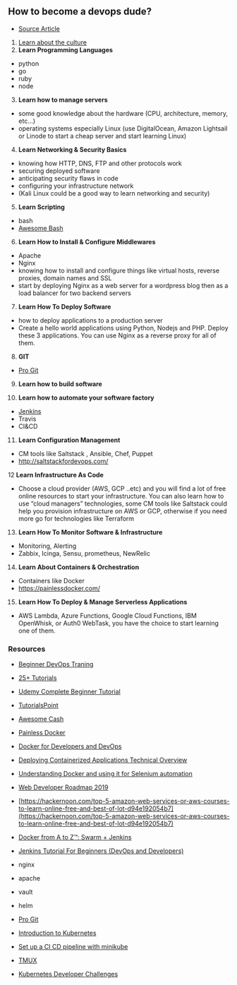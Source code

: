 ## How to become a devops dude?

- [Source Article](https://hackernoon.com/the-roadmap-to-become-a-devops-dude-from-server-to-serverless-dd97420f640e)

1. [Learn about the culture](https://medium.com/faun/the-15-point-devops-check-list-8cd2afb4a448)
2. **Learn Programming Languages**
  - python
  - go
  - ruby
  - node
3. **Learn how to manage servers**
  - some good knowledge about the hardware (CPU, architecture, memory, etc...)
  - operating systems especially Linux (use DigitalOcean, Amazon Lightsail or Linode to start a cheap server and start learning Linux)
4. **Learn Networking & Security Basics**
  - knowing how HTTP, DNS, FTP and other protocols work
  - securing deployed software
  - anticipating security flaws in code
  - configuring your infrastructure network
  - (Kali Linux could be a good way to learn networking and security)
  
5. **Learn Scripting**
  - bash
  - [Awesome Bash](https://github.com/awesome-lists/awesome-bash)
  
6.  **Learn How to Install & Configure Middlewares**
  - Apache
  - Nginx
  - knowing how to install and configure things like virtual hosts, reverse proxies, domain names and SSL 
  - start by deploying Nginx as a web server for a wordpress blog then as a load balancer for two backend servers
  
 7. **Learn How To Deploy Software**
 - how to deploy applications to a production server
 - Create a hello world applications using Python, Nodejs and PHP. Deploy these 3 applications. You can use Nginx as a reverse proxy for all of them.
 
8. **GIT**
  - [Pro Git](https://www.amazon.com/gp/product/1430218339/ref=as_li_tl?ie=UTF8&tag=eon01-20&camp=1789&creative=9325&linkCode=as2&creativeASIN=1430218339&linkId=5a10b59c9f9568691a9162ddc873532c)
  
9. **Learn how to build software**

10. **Learn how to automate your software factory**
  - [Jenkins](https://automationstepbystep.com/jenkins/) 
  - Travis
  - CI&CD
  
11. **Learn Configuration Management**

  - CM tools like Saltstack , Ansible, Chef, Puppet
  - http://saltstackfordevops.com/
  
12 **Learn Infrastructure As Code**
  - Choose a cloud provider (AWS, GCP ..etc) and you will find a lot of free online resources to start your infrastructure. You can also learn how to use “cloud managers” technologies, some CM tools like Saltstack could help you provision infrastructure on AWS or GCP, otherwise if you need more go for technologies like Terraform
  
13. **Learn How To Monitor Software & Infrastructure**
  - Monitoring, Alerting
  - Zabbix, Icinga, Sensu, prometheus, NewRelic

14. **Learn About Containers & Orchestration**
  - Containers like Docker
  - https://painlessdocker.com/
  
15. **Learn How To Deploy & Manage Serverless Applications**
  - AWS Lambda, Azure Functions, Google Cloud Functions, IBM OpenWhisk, or Auth0 WebTask, you have the choice to start learning one of them.
  
  


### Resources
- [Beginner DevOps Traning](https://www.guru99.com/devops-tutorial.html)
- [25+ Tutorials](https://www.softwaretestinghelp.com/devops-tutorials/)
- [Udemy Complete Beginner Tutorial](https://www.udemy.com/course/devops-docker-complete-guide-hands-on-with-practical/)
- [TutorialsPoint](https://www.tutorialspoint.com/devops_tutorials.htm)
- [Awesome Cash](https://github.com/awesome-lists/awesome-bash)
- [Painless Docker](https://painlessdocker.com/)
- [Docker for Developers and DevOps](https://www.udemy.com/course/docker-for-developers/?LSNPUBID=JVFxdTr9V80&ranEAID=JVFxdTr9V80&ranMID=39197&ranSiteID=JVFxdTr9V80-ytNnesxY2yJ.PFcgst2Nrw)
- [Deploying Containerized Applications Technical Overview](https://www.udemy.com/course/deploying-containerized-applications-technical-overview/?LSNPUBID=JVFxdTr9V80&ranEAID=JVFxdTr9V80&ranMID=39197&ranSiteID=JVFxdTr9V80-FKMS24hUfvowYikKiWuc6g)
- [Understanding Docker and using it for Selenium automation](udemy.com/course/understanding-docker-performing-selenium-automation/)
- [Web Developer Roadmap 2019](https://github.com/kamranahmedse/developer-roadmap#-devops-roadmap)
- [https://hackernoon.com/top-5-amazon-web-services-or-aws-courses-to-learn-online-free-and-best-of-lot-d94e192054b7](https://hackernoon.com/top-5-amazon-web-services-or-aws-courses-to-learn-online-free-and-best-of-lot-d94e192054b7)
- [Docker from A to Z™: Swarm + Jenkins](https://www.udemy.com/course/a-practical-guide-to-docker-swarm-and-jenkins/)
- [Jenkins Tutorial For Beginners (DevOps and Developers)](https://www.udemy.com/course/jenkins-tutorial-for-beginners-devops-and-developers/)
- nginx
- apache
- vault
- helm
- [Pro Git](https://www.amazon.com/gp/product/1430218339/ref=as_li_tl?ie=UTF8&tag=eon01-20&camp=1789&creative=9325&linkCode=as2&creativeASIN=1430218339&linkId=5a10b59c9f9568691a9162ddc873532c)

- [Introduction to Kubernetes](https://www.jeremyjordan.me/kubernetes/?utm_campaign=kaptain%20-%20The%20Best%20Distributed%20Systems%20Stories&utm_content=Faun%20%F0%9F%A6%88%20Kaptain%20%23193%3A%20Project%20Antrea%2C%20Container%20Platform%20Networking%20at%20Cruise%20%26%20KubeCon%202019%2C%20San%20Diego&utm_medium=email&utm_source=faun)
- [Set up a CI CD pipeline with minikube](https://medium.com/faun/set-up-a-ci-cd-pipeline-with-kubernetes-minikube-de2bacf7caab)
- [TMUX](https://linuxize.com/post/getting-started-with-tmux/)
- [Kubernetes Developer Challenges](https://medium.com/faun/more-than-just-a-developer-kubernetes-deployment-challenges-and-choosing-the-tools-to-address-8be3f0b8039a)
